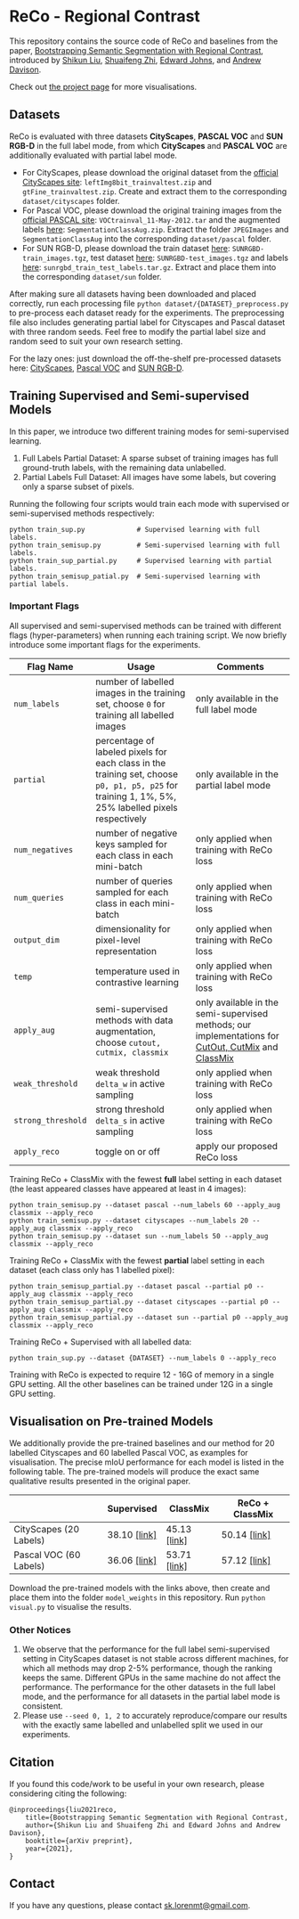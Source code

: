 # ReCo - Regional Contrast

This repository contains the source code of ReCo and baselines from the paper, [Bootstrapping Semantic Segmentation with Regional Contrast](https://arxiv.org/abs/2104.04465), introduced by [Shikun Liu](https://shikun.io/), [Shuaifeng Zhi](https://shuaifengzhi.com/), [Edward Johns](https://www.robot-learning.uk/), and [Andrew Davison](https://www.doc.ic.ac.uk/~ajd/).

Check out [the project page](https://shikun.io/projects/regional-contrast) for more visualisations. 


## Datasets
ReCo is evaluated with three datasets **CityScapes**, **PASCAL VOC** and **SUN RGB-D** in the full label mode, from which **CityScapes** and **PASCAL VOC** are additionally evaluated with partial label mode. 

- For CityScapes, please download the original dataset from the [official CityScapes site](https://www.cityscapes-dataset.com/downloads/): `leftImg8bit_trainvaltest.zip` and `gtFine_trainvaltest.zip`. Create and extract them to the corresponding `dataset/cityscapes` folder.
- For Pascal VOC, please download the original training images from the [official PASCAL site](http://host.robots.ox.ac.uk/pascal/VOC/voc2012/VOCtrainval_11-May-2012.tar): `VOCtrainval_11-May-2012.tar` and the augmented labels [here](http://vllab1.ucmerced.edu/~whung/adv-semi-seg/SegmentationClassAug.zip): `SegmentationClassAug.zip`. Extract the folder `JPEGImages` and `SegmentationClassAug` into the corresponding `dataset/pascal` folder.
- For SUN RGB-D, please download the train dataset [here](http://www.doc.ic.ac.uk/~ahanda/SUNRGBD-train_images.tgz): `SUNRGBD-train_images.tgz`, test dataset [here](http://www.doc.ic.ac.uk/~ahanda/SUNRGBD-test_images.tgz): `SUNRGBD-test_images.tgz` and labels [here](https://github.com/ankurhanda/sunrgbd-meta-data/raw/master/sunrgbd_train_test_labels.tar.gz): `sunrgbd_train_test_labels.tar.gz`. Extract and place them into the corresponding `dataset/sun` folder. 

After making sure all datasets having been downloaded and placed correctly, run each processing file `python dataset/{DATASET}_preprocess.py` to pre-process each dataset ready for the experiments. The preprocessing file also includes generating partial label for Cityscapes and Pascal dataset with three random seeds. Feel free to modify the partial label size and random seed to suit your own research setting.

For the lazy ones: just download the off-the-shelf pre-processed datasets here: [CityScapes](https://www.dropbox.com/sh/1eeq4qi9g2n6la2/AAD4IK1oskNPUzfTuusMqfb7a?dl=0), [Pascal VOC](https://www.dropbox.com/sh/gaoqumpylcci3he/AABjenlsGet060yhGXVxobE4a?dl=0) and [SUN RGB-D](https://www.dropbox.com/sh/miq8361xxbricp5/AAD8E74uWKwELbHmhAyGshCfa?dl=0).

## Training Supervised and Semi-supervised Models
In this paper, we introduce two different training modes for semi-supervised learning.
1. Full Labels Partial Dataset: A sparse subset of training images has full ground-truth labels, with the remaining data unlabelled.
2. Partial Labels Full Dataset: All images have some labels, but covering only a sparse subset of pixels.

Running the following four scripts would train each mode with supervised or semi-supervised methods respectively:
```
python train_sup.py             # Supervised learning with full labels.
python train_semisup.py         # Semi-supervised learning with full labels.
python train_sup_partial.py     # Supervised learning with partial labels.
python train_semisup_patial.py  # Semi-supervised learning with partial labels.
```

### Important Flags
All supervised and semi-supervised methods can be trained with different flags (hyper-parameters) when running each training script. We now briefly introduce some important flags for the experiments.

| Flag Name        | Usage  |  Comments |
| ------------- |-------------| -----|
| `num_labels`     | number of labelled images in the training set, choose `0` for training all labelled images  | only available in the full label mode  |
| `partial`     |  percentage of labeled pixels for each class in the training set, choose `p0, p1, p5, p25` for training 1, 1%, 5%, 25% labelled pixels respectively  | only available in the partial label mode |
| `num_negatives` | number of negative keys sampled for each class in each mini-batch | only applied when training with ReCo loss|
| `num_queries` | number of queries sampled for each class in each mini-batch | only applied when training with ReCo loss|
| `output_dim` | dimensionality for pixel-level representation | only applied when training with ReCo loss|
| `temp` | temperature used in contrastive learning | only applied when training with ReCo loss|
| `apply_aug` | semi-supervised methods with data augmentation, choose `cutout, cutmix, classmix` | only available in the semi-supervised methods; our implementations for [CutOut, CutMix](https://arxiv.org/abs/1906.01916) and [ClassMix](https://arxiv.org/abs/2007.07936)|
| `weak_threshold` | weak threshold `delta_w` in active sampling | only applied when training with ReCo loss|
| `strong_threshold` | strong threshold `delta_s` in active sampling | only applied when training with ReCo loss|
| `apply_reco` | toggle on or off | apply our proposed ReCo loss|

Training ReCo + ClassMix with the fewest **full** label setting in each dataset (the least appeared classes have appeared at least in 4 images):
```
python train_semisup.py --dataset pascal --num_labels 60 --apply_aug classmix --apply_reco
python train_semisup.py --dataset cityscapes --num_labels 20 --apply_aug classmix --apply_reco
python train_semisup.py --dataset sun --num_labels 50 --apply_aug classmix --apply_reco
```

Training ReCo + ClassMix with the fewest **partial** label setting in each dataset (each class only has 1 labelled pixel):
```
python train_semisup_partial.py --dataset pascal --partial p0 --apply_aug classmix --apply_reco
python train_semisup_partial.py --dataset cityscapes --partial p0 --apply_aug classmix --apply_reco
python train_semisup_partial.py --dataset sun --partial p0 --apply_aug classmix --apply_reco
```

Training ReCo + Supervised with all labelled data:
```
python train_sup.py --dataset {DATASET} --num_labels 0 --apply_reco
```

Training with ReCo is expected to require 12 - 16G of memory in a single GPU setting. All the other baselines can be trained under 12G in a single GPU setting.

## Visualisation on Pre-trained Models
We additionally provide the pre-trained baselines and our method for 20 labelled Cityscapes and 60 labelled Pascal VOC, as examples for visualisation. The precise mIoU performance for each model is listed in the following table. The pre-trained models will produce the exact same qualitative results presented in the original paper.  

 |  | Supervised        |  ClassMix  |  ReCo + ClassMix |
-------| ------------- |-------------| -----|
CityScapes (20 Labels) | 38.10 [[link]](https://www.dropbox.com/s/q6txvxnlhjzood0/cityscapes_label20_sup.pth?dl=0) | 45.13 [[link]](https://www.dropbox.com/s/eyrs1n9vifikfas/cityscapes_label20_semi_classmix.pth?dl=0) | 50.14 [[link]](https://www.dropbox.com/s/aa1lcsrxujo9t4v/cityscapes_label20_semi_classmix_reco.pth?dl=0) |
Pascal VOC (60 Labels) | 36.06 [[link]](https://www.dropbox.com/s/lhmlvea3kmqrfc7/pascal_label60_sup.pth?dl=0) | 53.71 [[link]](https://www.dropbox.com/s/v6nlbmg9apboc0c/pascal_label60_semi_classmix.pth?dl=0) | 57.12 [[link]](https://www.dropbox.com/s/xsxawpix5mtpi69/pascal_label60_semi_classmix_reco.pth?dl=0) |

Download the pre-trained models with the links above, then create and place them into the folder `model_weights` in this repository. Run `python visual.py` to visualise the results.

### Other Notices
1. We observe that the performance for the full label semi-supervised setting in CityScapes dataset is not stable across different machines, for which all methods may drop 2-5% performance, though the ranking keeps the same. Different GPUs in the same machine do not affect the performance.  The performance for the other datasets in the full label mode, and the performance for all datasets in the partial label mode is consistent. 
2.  Please use `--seed 0, 1, 2` to accurately reproduce/compare our results with the exactly same labelled and unlabelled split we used in our experiments.

## Citation
If you found this code/work to be useful in your own research, please considering citing the following:
```
@inproceedings{liu2021reco,
    title={Bootstrapping Semantic Segmentation with Regional Contrast,
    author={Shikun Liu and Shuaifeng Zhi and Edward Johns and Andrew Davison},
    booktitle={arXiv preprint},
    year={2021},
}
```

## Contact
If you have any questions, please contact sk.lorenmt@gmail.com.





